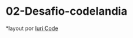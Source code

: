 # 02-Desafio-codelandia
*layout  por <a href="https://www.instagram.com/iuricode/" target="_blank">Iuri Code</a>
